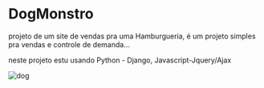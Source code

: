 # DogMonstro

projeto de um site de vendas pra uma Hamburgueria, é um projeto simples pra vendas e controle de demanda...

neste projeto estu usando Python - Django, Javascript-Jquery/Ajax

![dog](https://user-images.githubusercontent.com/32337958/230213298-6eeeb49c-dfa5-4808-b895-56ccda0c3ff9.png)
